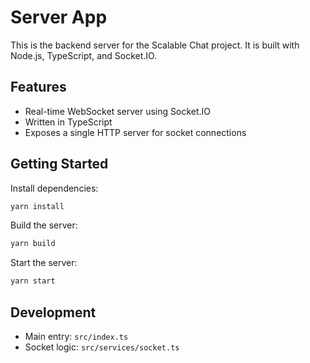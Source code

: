 # Server App

This is the backend server for the Scalable Chat project. It is built with Node.js, TypeScript, and Socket.IO.

## Features

- Real-time WebSocket server using Socket.IO
- Written in TypeScript
- Exposes a single HTTP server for socket connections

## Getting Started

Install dependencies:

```sh
yarn install
```

Build the server:

```sh
yarn build
```

Start the server:

```sh
yarn start
```

## Development

- Main entry: `src/index.ts`
- Socket logic: `src/services/socket.ts`
